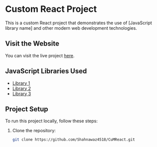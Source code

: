 # Custom React Project

This is a custom React project that demonstrates the use of [JavaScript library name] and other modern web development technologies.

## Visit the Website

You can visit the live project [here](https://yourwebsiteurl.com).

## JavaScript Libraries Used

- [Library 1](https://library1url.com)
- [Library 2](https://library2url.com)
- [Library 3](https://library3url.com)

## Project Setup

To run this project locally, follow these steps:

1. Clone the repository:
   ```sh
   git clone https://github.com/Shahnawaz4518/CuMReact.git

